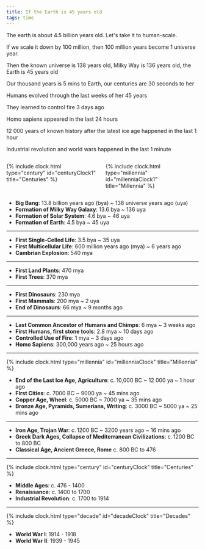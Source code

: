 ```yaml
---
title: If the Earth is 45 years old
tags: time
--- 
```


The earth is about 4.5 billion years old. Let's take it to human-scale. 

If we scale it down by 100 million, then 100 million years become 1 universe year. 

Then the known universe is 138 years old, Milky Way is 136 years old, the Earth is 45 years old

Our thousand years is 5 mins to Earth, our centuries are 30 seconds to her

Humans evolved through the last weeks of her 45 years

They learned to control fire 3 days ago

Homo sapiens appeared in the last 24 hours

12 000 years of known history after the latest ice age happened in the last 1 hour

Industrial revolution and world wars happened in the last 1 minute


<div class="columns mono">

<div class="column is-5 is-mobile-6 has-text-centered">

{% include clock.html type="century" id="centuryClock1" title="Centuries" %}
</div>

<div class="column is-5 is-mobile-6 has-text-centered">

{% include clock.html type="millennia" id="millenniaClock1" title="Millennia" %}
</div>

</div>

- **Big Bang**: 13.8 billion years ago (bya) ~ 138 universe years ago (uya)
- **Formation of Milky Way Galaxy**: 13.6 bya ~ 136 uya
- **Formation of Solar System**: 4.6 bya ~ 46 uya
- **Formation of Earth**: 4.5 bya ~ 45 uya

---

- **First Single-Celled Life**: 3.5 bya ~ 35 uya
- **First Multicellular Life**: 600 million years ago (mya) ~ 6 years ago
- **Cambrian Explosion**: 540 mya 

---

- **First Land Plants**: 470 mya 
- **First Trees**: 370 mya 

---
- **First Dinosaurs**: 230 mya
- **First Mammals**: 200 mya ~ 2 uya
- **End of Dinosaurs**: 66 mya ~ 9 months ago

---

- **Last Common Ancestor of Humans and Chimps**: 6 mya ~ 3 weeks ago
- **First Humans, first stone tools**: 2.8 mya ~ 10 days ago
- **Controlled Use of Fire**: 1 mya ~ 3 days ago
- **Homo Sapiens**: 300,000 years ago ~ 25 hours ago

---


{% include clock.html type="millennia" id="millenniaClock" title="Millennia" %}

- **End of the Last Ice Age, Agriculture**: c. 10,000 BC ~ 12 000 ya  ~ 1 hour ago
- **First Cities**: c. 7000 BC ~ 9000 ya ~ 45 mins ago
- **Copper Age, Wheel**: c. 5000 BC ~ 7000 ya ~ 35 mins ago
- **Bronze Age, Pyramids, Sumerians, Writing**: c. 3000 BC ~ 5000 ya ~ 25 mins ago 

---

- **Iron Age, Trojan War**: c. 1200 BC ~ 3200 years ago ~ 16 mins ago 
- **Greek Dark Ages, Collapse of Mediterranean Civilizations**: c. 1200 BC to 800 BC  
- **Classical Age, Ancient Greece, Rome** c. 800 BC to 476  

---

{% include clock.html type="century" id="centuryClock" title="Centuries" %}


- **Middle Ages**: c. 476 - 1400 
- **Renaissance**: c. 1400 to 1700 
- **Industrial Revolution**: c. 1700 to 1914 

---

{% include clock.html type="decade" id="decadeClock" title="Decades" %}

- **World War I**: 1914 - 1918 
- **World War II**: 1939 - 1945



